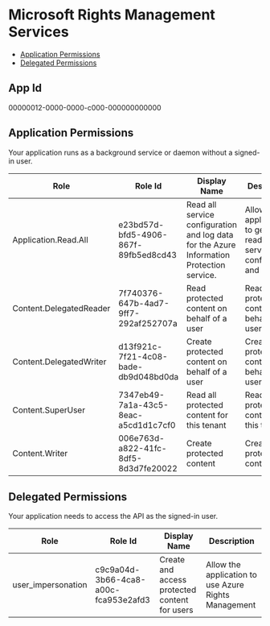 # Microsoft Rights Management Services
- [Application Permissions](#application-permissions)
- [Delegated Permissions](#delegated-permissions)

## App Id
00000012-0000-0000-c000-000000000000

## Application Permissions
Your application runs as a background service or daemon without a signed-in user.

| Role | Role Id | Display Name | Description |
|---|---|---|---|
| Application.Read.All | e23bd57d-bfd5-4906-867f-89fb5ed8cd43 | Read all service configuration and log data for the Azure Information Protection service. | Allows the application to get or read all service configuration and log data |
| Content.DelegatedReader | 7f740376-647b-4ad7-9ff7-292af252707a | Read protected content on behalf of a user | Read protected content on behalf of a user |
| Content.DelegatedWriter | d13f921c-7f21-4c08-bade-db9d048bd0da | Create protected content on behalf of a user | Create protected content on behalf of a user |
| Content.SuperUser | 7347eb49-7a1a-43c5-8eac-a5cd1d1c7cf0 | Read all protected content for this tenant | Read all protected content for this tenant |
| Content.Writer | 006e763d-a822-41fc-8df5-8d3d7fe20022 | Create protected content | Create protected content |

## Delegated Permissions
Your application needs to access the API as the signed-in user. 

| Role | Role Id | Display Name | Description |
|---|---|---|---|
| user_impersonation | c9c9a04d-3b66-4ca8-a00c-fca953e2afd3 | Create and access protected content for users | Allow the application to use Azure Rights Management |

